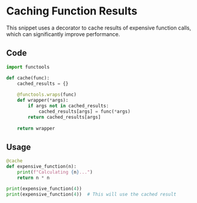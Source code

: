 
# Caching Function Results

This snippet uses a decorator to cache results of expensive function calls, which can significantly improve performance.

## Code
```python
import functools

def cache(func):
    cached_results = {}
    
    @functools.wraps(func)
    def wrapper(*args):
        if args not in cached_results:
            cached_results[args] = func(*args)
        return cached_results[args]
    
    return wrapper
```

## Usage
```python
@cache
def expensive_function(n):
    print(f"Calculating {n}...")
    return n * n

print(expensive_function(4))
print(expensive_function(4))  # This will use the cached result
```

